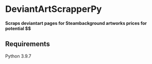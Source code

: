 # DeviantArtScrapperPy
#### Scraps deviantart pages for Steambackground artworks prices for potential $$
## Requirements 
Python 3.9.7
